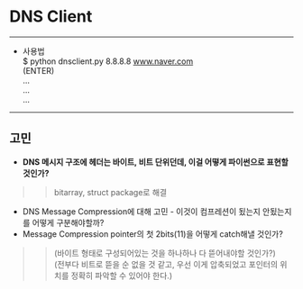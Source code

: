 # DNS Client 
----

* 사용법  
$ python dnsclient.py 8.8.8.8 www.naver.com  
(ENTER)  
...  
...  
...  


----
## 고민
* **DNS 메시지 구조에 헤더는 바이트, 비트 단위던데, 이걸 어떻게 파이썬으로 표현할 것인가?**  
>> bitarray, struct package로 해결 
* DNS Message Compression에 대해 고민 - 이것이 컴프레션이 됬는지 안됬는지를 어떻게 구분해야할까?  
* Message Compression pointer의 첫 2bits(11)을 어떻게 catch해낼 것인가?  
>> (바이트 형태로 구성되어있는 것을 하나하나 다 뜯어내야할 것인가?)  
>> (전부다 비트로 뜯을 순 없을 것 같고, 우선 이게 압축되었고 포인터의 위치를 정확히 파악할 수 있어야 한다.)
